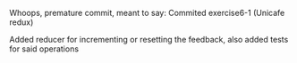 Whoops, premature commit, meant to say:
Commited exercise6-1 (Unicafe redux)

Added reducer for incrementing or resetting the feedback,
also added tests for said operations